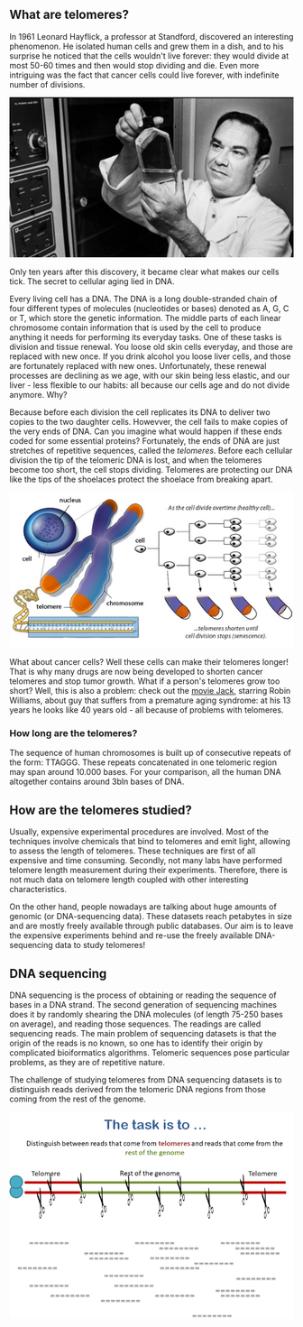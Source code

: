 ## What are telomeres?
In 1961 Leonard Hayflick, a professor at Standford, discovered an interesting phenomenon. He isolated human cells and grew them in a dish, and to his surprise he noticed that the cells wouldn't live forever: they would divide at most 50-60 times and then would stop dividing and die. Even more intriguing was the fact that cancer cells could live forever, with indefinite number of divisions. 

![Leonard Hayflick](https://github.com/lilit-nersisyan/bioinf_challenges/blob/master/figures/L_Hayflick.jpeg)

Only ten years after this discovery, it became clear what makes our cells tick. The secret to cellular aging lied in DNA. 

Every living cell has a DNA. The DNA is a long double-stranded chain of four different types of molecules (nucleotides or bases) denoted as A, G, C or T, which store the genetic information. The middle parts of each linear chromosome contain information that is used by the cell to produce anything it needs for performing its everyday tasks. One of these tasks is division and tissue renewal. You loose old skin cells everyday, and those are replaced with new once. If you drink alcohol you loose liver cells, and those are fortunately replaced with new ones. Unfortunately, these renewal processes are declining as we age, with our skin being less elastic, and our liver - less flexible to our habits: all because our cells age and do not divide anymore. Why? 

Because before each division the cell replicates its DNA to deliver two copies to the two daughter cells. Howevver, the cell fails to make copies of the very ends of DNA. Can you imagine what would happen if these ends coded for some essential proteins? Fortunately, the ends of DNA are just stretches of repetitive sequences, called the <i>telomeres</i>. Before each cellular division the tip of the telomeric DNA is lost, and when the telomeres become too short, the cell stops dividing. Telomeres are protecting our DNA like the tips of the shoelaces protect the shoelace from breaking apart.  

![telomere_shortening](https://github.com/lilit-nersisyan/bioinf_challenges/blob/master/figures/telomere_shortening.jpg)

What about cancer cells? Well these cells can make their telomeres longer! That is why many drugs are now being developed to shorten cancer telomeres and stop tumor growth. What if a person's telomeres grow too short? Well, this is also a problem: check out the [movie Jack](https://www.imdb.com/title/tt0116669/?ref_=fn_al_tt_1), starring Robin Williams, about guy that suffers from a premature aging syndrome: at his 13 years he looks like 40 years old - all because of problems with telomeres.  

### How long are the telomeres? 
The sequence of human chromosomes is built up of consecutive repeats of the form: TTAGGG. These repeats concatenated in one telomeric region may span around 10.000 bases. For your comparison, all the human DNA altogether contains around 3bln bases of DNA. 

## How are the telomeres studied? 

Usually, expensive experimental procedures are involved. Most of the techniques involve chemicals that bind to telomeres and emit light, allowing to assess the length of telomeres. These techniques are first of all expensive and time consuming. Secondly, not many labs have performed telomere length measurement during their experiments. Therefore, there is not much data on telomere length coupled with other interesting characteristics. 

On the other hand, people nowadays are talking about huge amounts of genomic (or DNA-sequencing data). These datasets reach petabytes in size and are mostly freely available through public databases. Our aim is to leave the expensive experiments behind and re-use the freely available DNA-sequencing data to study telomeres! 

## DNA sequencing
DNA sequencing is the process of obtaining or reading the sequence of bases in a DNA strand. The second generation of sequencing machines does it by randomly shearing the DNA molecules (of length 75-250 bases on average), and reading those sequences. The readings are called sequencing reads. The main problem of sequencing datasets is that the origin of the reads is no known, so one has to identify their origin by complicated bioiformatics algorithms. Telomeric sequences pose particular problems, as they are of repetitive nature. 

The challenge of studying telomeres from DNA sequencing datasets is to distinguish reads derived from the telomeric DNA regions from those coming from the rest of the genome.

![DNA sequencing and the task](https://github.com/lilit-nersisyan/bioinf_challenges/blob/master/figures/sequencing_reads.png)
